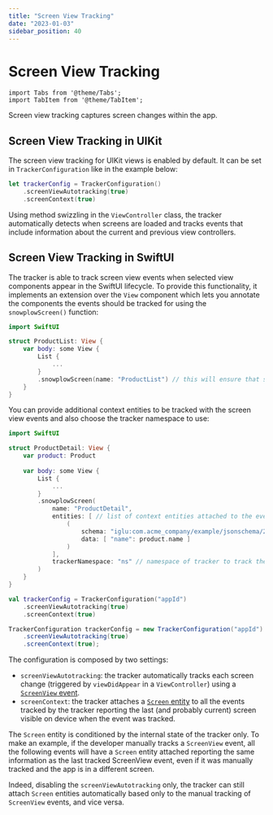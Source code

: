 ```yaml
---
title: "Screen View Tracking"
date: "2023-01-03"
sidebar_position: 40
---
```


# Screen View Tracking

```mdx-code-block
import Tabs from '@theme/Tabs';
import TabItem from '@theme/TabItem';
```

Screen view tracking captures screen changes within the app.

<Tabs groupId="platform" queryString>
  <TabItem value="ios" label="iOS" default>

## Screen View Tracking in UIKit

The screen view tracking for UIKit views is enabled by default. It can be set in `TrackerConfiguration` like in the example below:

```swift
let trackerConfig = TrackerConfiguration()
    .screenViewAutotracking(true)
    .screenContext(true)
```

Using method swizzling in the `ViewController` class, the tracker automatically detects when screens are loaded and tracks events that include information about the current and previous view controllers.

## Screen View Tracking in SwiftUI

The tracker is able to track screen view events when selected view components appear in the SwiftUI lifecycle.
To provide this functionality, it implements an extension over the `View` component which lets you annotate the components the events should be tracked for using the `snowplowScreen()` function:

```swift
import SwiftUI

struct ProductList: View {
    var body: some View {
        List {
            ...
        }
        .snowplowScreen(name: "ProductList") // this will ensure that screen view events are tracked for this view
    }
}
```

You can provide additional context entities to be tracked with the screen view events and also choose the tracker namespace to use:

```swift
import SwiftUI

struct ProductDetail: View {
    var product: Product
    
    var body: some View {
        List {
            ...
        }
        .snowplowScreen(
            name: "ProductDetail",
            entities: [ // list of context entities attached to the events
                (
                    schema: "iglu:com.acme_company/example/jsonschema/2-1-1",
                    data: [ "name": product.name ]
                )
            ],
            trackerNamespace: "ns" // namespace of tracker to track the event with
        )
    }
}
```

  </TabItem>
  <TabItem value="android" label="Android (Kotlin)">

```kotlin
val trackerConfig = TrackerConfiguration("appId")
    .screenViewAutotracking(true)
    .screenContext(true)
```

  </TabItem>
  <TabItem value="android-java" label="Android (Java)">

```java
TrackerConfiguration trackerConfig = new TrackerConfiguration("appId")
    .screenViewAutotracking(true)
    .screenContext(true);
```

  </TabItem>
</Tabs>

The configuration is composed by two settings:

- `screenViewAutotracking`: the tracker automatically tracks each screen change (triggered by `viewDidAppear` in a `ViewController`) using a [`ScreenView` event](https://docs.snowplow.io/snowplow-android-tracker/classcom_1_1snowplowanalytics_1_1snowplow_1_1event_1_1_screen_view.html).
- `screenContext`: the tracker attaches a [`Screen` entity](http://iglucentral.com/schemas/com.snowplowanalytics.mobile/screen/jsonschema/1-0-0) to all the events tracked by the tracker reporting the last (and probably current) screen visible on device when the event was tracked.

The `Screen` entity is conditioned by the internal state of the tracker only. To make an example, if the developer manually tracks a `ScreenView` event, all the following events will have a `Screen` entity attached reporting the same information as the last tracked ScreenView event, even if it was manually tracked and the app is in a different screen.

Indeed, disabling the `screenViewAutotracking` only, the tracker can still attach `Screen` entities automatically based only to the manual tracking of `ScreenView` events, and vice versa.
